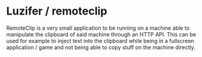 # Luzifer / remoteclip

RemoteClip is a very small application to be running on a machine able to manipulate the clipboard of said machine through an HTTP API. This can be used for example to inject text into the clipboard while being in a fullscreen application / game and not being able to copy stuff on the machine directly.
